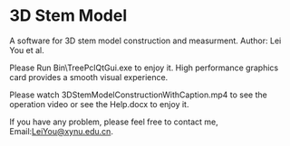# 3D Stem Model 
A software for 3D stem model construction and measurment.
Author: Lei You et al.

Please Run Bin\TreePclQtGui.exe to enjoy it. 
High performance graphics card provides a smooth visual experience.

Please watch 3DStemModelConstructionWithCaption.mp4 to see the operation video or see the Help.docx to enjoy it.

If you have any problem, please feel free to contact me, Email:LeiYou@xynu.edu.cn.
